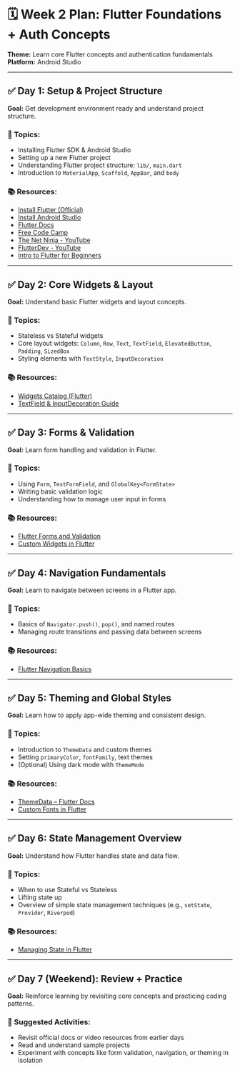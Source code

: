 # 🗓️ Week 2 Plan: Flutter Foundations + Auth Concepts

**Theme:** Learn core Flutter concepts and authentication fundamentals  
**Platform:** Android Studio

---

## ✅ Day 1: Setup & Project Structure  
**Goal:** Get development environment ready and understand project structure.

### 🔧 Topics:
- Installing Flutter SDK & Android Studio
- Setting up a new Flutter project
- Understanding Flutter project structure: `lib/`, `main.dart`
- Introduction to `MaterialApp`, `Scaffold`, `AppBar`, and `body`

### 📚 Resources:
- [Install Flutter (Official)](https://docs.flutter.dev/get-started/install)  
- [Install Android Studio](https://developer.android.com/studio/install)  
- [Flutter Docs](https://docs.flutter.dev/)  
- [Free Code Camp](https://www.youtube.com/watch?v=P2IGQT3BZQo)  
- [The Net Ninja - YouTube](https://www.youtube.com/playlist?list=PL4cUxeGkcC9jLYyp2Aoh6hcWuxFDX6PBJ)  
- [FlutterDev - YouTube](https://www.youtube.com/@flutterdev)  
- [Intro to Flutter for Beginners](https://www.youtube.com/watch?v=SDk_GldOtK8)

---

## ✅ Day 2: Core Widgets & Layout  
**Goal:** Understand basic Flutter widgets and layout concepts.

### 🔧 Topics:
- Stateless vs Stateful widgets
- Core layout widgets: `Column`, `Row`, `Text`, `TextField`, `ElevatedButton`, `Padding`, `SizedBox`
- Styling elements with `TextStyle`, `InputDecoration`

### 📚 Resources:
- [Widgets Catalog (Flutter)](https://docs.flutter.dev/ui/widgets)  
- [TextField & InputDecoration Guide](https://docs.flutter.dev/cookbook/forms/text-input)

---

## ✅ Day 3: Forms & Validation  
**Goal:** Learn form handling and validation in Flutter.

### 🔧 Topics:
- Using `Form`, `TextFormField`, and `GlobalKey<FormState>`
- Writing basic validation logic
- Understanding how to manage user input in forms

### 📚 Resources:
- [Flutter Forms and Validation](https://docs.flutter.dev/cookbook/forms/validation)  
- [Custom Widgets in Flutter](https://docs.flutter.dev/development/ui/widgets-intro#composition-widgets)

---

## ✅ Day 4: Navigation Fundamentals  
**Goal:** Learn to navigate between screens in a Flutter app.

### 🔧 Topics:
- Basics of `Navigator.push()`, `pop()`, and named routes
- Managing route transitions and passing data between screens

### 📚 Resources:
- [Flutter Navigation Basics](https://docs.flutter.dev/cookbook/navigation/navigation-basics)

---

## ✅ Day 5: Theming and Global Styles  
**Goal:** Learn how to apply app-wide theming and consistent design.

### 🔧 Topics:
- Introduction to `ThemeData` and custom themes
- Setting `primaryColor`, `fontFamily`, text themes
- (Optional) Using dark mode with `ThemeMode`

### 📚 Resources:
- [ThemeData – Flutter Docs](https://api.flutter.dev/flutter/material/ThemeData-class.html)  
- [Custom Fonts in Flutter](https://docs.flutter.dev/cookbook/design/fonts)

---

## ✅ Day 6: State Management Overview  
**Goal:** Understand how Flutter handles state and data flow.

### 🔧 Topics:
- When to use Stateful vs Stateless
- Lifting state up
- Overview of simple state management techniques (e.g., `setState`, `Provider`, `Riverpod`)

### 📚 Resources:
- [Managing State in Flutter](https://docs.flutter.dev/data-and-backend/state-mgmt/intro)

---

## ✅ Day 7 (Weekend): Review + Practice  
**Goal:** Reinforce learning by revisiting core concepts and practicing coding patterns.

### 🧠 Suggested Activities:
- Revisit official docs or video resources from earlier days
- Read and understand sample projects
- Experiment with concepts like form validation, navigation, or theming in isolation